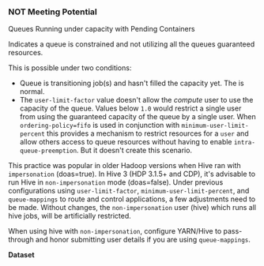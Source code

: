 ### NOT Meeting Potential

Queues Running under capacity with Pending Containers

Indicates a queue is constrained and not utilizing all the queues guaranteed resources.

This is possible under two conditions:
- Queue is transitioning job(s) and hasn't filled the capacity yet.  The is normal. 
- The `user-limit-factor` value doesn't allow the _compute_ user to use the capacity of the queue.  Values below `1.0` would restrict a single user from using the guaranteed capacity of the queue by a single user. When `ordering-policy=fifo` is used in conjunction with `minimum-user-limit-percent` this provides a mechanism to restrict resources for a `user` and allow others access to queue resources without having to enable `intra-queue-preemption`.  But it doesn't create this scenario.

This practice was popular in older Hadoop versions when Hive ran with `impersonation` (doas=true).  In Hive 3 (HDP 3.1.5+ and CDP), it's advisable to run Hive in `non-impersonation` mode (doas=false).  Under previous configurations using `user-limit-factor`, `minimum-user-limit-percent`, and `queue-mappings` to route and control applications, a few adjustments need to be made.  Without changes, the `non-impersonation` user (hive) which runs all hive jobs, will be artificially restricted.

When using hive with `non-impersonation`, configure YARN/Hive to pass-through and honor submitting user details if you are using `queue-mappings`.

**Dataset**

